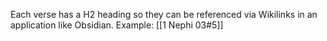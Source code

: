 Each verse has a H2 heading so they can be referenced via Wikilinks in an application like Obsidian. Example: [[1 Nephi 03#5]]
